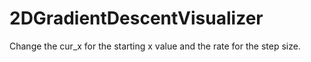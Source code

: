# 2DGradientDescentVisualizer
Change the cur_x for the starting x value and the rate for the step size.
